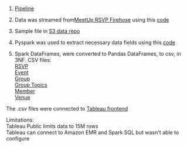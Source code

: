 1) [Pipeline](https://github.com/CTBustalinio/DSCI6007-student/blob/master/8.2%20-%20Final%20Project/project_files/Process%20Map.png)   


2) Data was streamed from[MeetUp RSVP Firehose](http://stream.meetup.com/2/rsvps)
using this [code](https://github.com/CTBustalinio/DSCI6007-student/blob/master/8.2%20-%20Final%20Project/project_files/meetup_firehose.py)   


3) Sample file in [S3 data repo](https://s3.amazonaws.com/meetupstream/2017/03/03/02/MeetUpStream-2-2017-03-03-02-13-14-816f12fc-020e-4802-80c0-4d5418668237)   


4) Pyspark was used to extract necessary data fields using this [code](https://github.com/CTBustalinio/DSCI6007-student/blob/master/8.2%20-%20Final%20Project/project_files/project_create_3NF.ipynb)   


5) Spark DataFrames, were converted to Pandas DataFrames, to csv, in 3NF. CSV files:   
  [RSVP](https://s3.amazonaws.com/meetupstream/csv+3NF/rsvp.csv)   
  [Event](https://s3.amazonaws.com/meetupstream/csv+3NF/event.csv)   
  [Group](https://s3.amazonaws.com/meetupstream/csv+3NF/group.csv)   
  [Group Topics](https://s3.amazonaws.com/meetupstream/csv+3NF/group_topics.csv)   
  [Member](https://s3.amazonaws.com/meetupstream/csv+3NF/member.csv)   
  [Venue](https://s3.amazonaws.com/meetupstream/csv+3NF/venue.csv)   


The .csv files were connected to [Tableau frontend](https://public.tableau.com/profile/camille.bustalinio#!/vizhome/DataScienceMeetUpsinSanFrancisco/DataScienceEventsperCity)

Limitations:   
Tableau Public limits data to 15M rows   
Tableau can connect to Amazon EMR and Spark SQL but wasn't able to configure  
